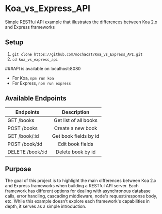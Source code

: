 # Koa_vs_Express_API
Simple RESTful API example that illustrates the differences between Koa 2.x and Express frameworks

## Setup
1. `git clone https://github.com/mochacat/Koa_vs_Express_API.git`
2. `cd koa_vs_express_api`

###API is available on localhost:8080
- For Koa, `npm run koa`
- For Express, `npm run express`

## Available Endpoints

| Endpoints        | Description           | 
| ------------- |:-------------:| 
| GET /books      | Get list of all books |
| POST /books      | Create a new book      | 
| GET /book/:id | Get book fields by id      |
| POST /book/:id | Edit book fields     |
| DELETE /book/:id | Delete book by id    |

## Purpose

The goal of this project is to highlight the main differences between Koa 2.x and Express frameworks when building a RESTful API server.
Each framework has different options for dealing with asynchronous database calls, error handling, cascading middleware, node's request/response body, etc.
While this example doesn't explore each framework's capabilities in depth, it serves as a simple introduction. 

